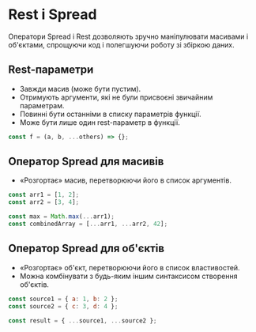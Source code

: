 # Rest і Spread

Оператори Spread і Rest дозволяють зручно маніпулювати масивами і об'єктами, спрощуючи код і полегшуючи роботу зі збіркою даних.

## Rest-параметри

-   Завжди масив (може бути пустим).
-   Отримують аргументи, які не були присвоєні звичайним параметрам.
-   Повинні бути останніми в списку параметрів функції.
-   Може бути лише один rest-параметр в функції.

```js
const f = (a, b, ...others) => {};
```

## Оператор Spread для масивів

-   «Розгортає» масив, перетворюючи його в список аргументів.

```js
const arr1 = [1, 2];
const arr2 = [3, 4];

const max = Math.max(...arr1);
const combinedArray = [...arr1, ...arr2, 42];
```

## Оператор Spread для об'єктів

-   «Розгортає» об'єкт, перетворюючи його в список властивостей.
-   Можна комбінувати з будь-яким іншим синтаксисом створення об'єктів.

```js
const source1 = { a: 1, b: 2 };
const source2 = { c: 3, d: 4 };

const result = { ...source1, ...source2 };
```
